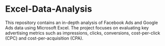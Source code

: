 # Excel-Data-Analysis
This repository contains an in-depth analysis of Facebook Ads and Google Ads data using Microsoft Excel. The project focuses on evaluating key advertising metrics such as impressions, clicks, conversions, cost-per-click (CPC) and cost-per-acquisition (CPA).
